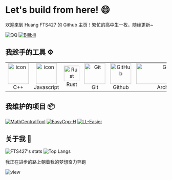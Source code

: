 # Let's build from here! 😄

欢迎来到 Huang FTS427 的 Github 主页！繁忙的高中生一枚，随缘更新~

![QQ](https://img.shields.io/badge/QQ-2783629533-81A1C1.svg?style=for-the-badge&logo=QQ&logoColor=white)
[![Bilibili](https://img.shields.io/badge/探索者FTS-81A1C1.svg?style=for-the-badge&logo=bilibili&logoColor=white)](https://space.bilibili.com/1978537245?spm_id_from=333.1007.0.0)

## 我趁手的工具 ⚙️

<table>
  <tr> 
    <td align="center" width="96">
        <img src="https://techstack-generator.vercel.app/cpp-icon.svg" alt="icon" width="65" height="65" />
      <br>C++
    </td>
    <td align="center" width="96">
        <img src="https://techstack-generator.vercel.app/js-icon.svg" alt="icon" width="65" height="65" />
      <br>Javascript
    </td>
    <td align="center"  width="96">
        <img src="https://skillicons.dev/icons?i=rust" width="48" height="48" alt="Rust" />
      <br>Rust
    </td>
    <td align="center" width="96">
        <img src="https://user-images.githubusercontent.com/25181517/192108372-f71d70ac-7ae6-4c0d-8395-51d8870c2ef0.png" width="65" height="65" alt="Git" />
      <br>Git
    </td>
    <td align="center" width="96">
        <img src="https://techstack-generator.vercel.app/github-icon.svg" width="65" height="65" alt="GitHub" />
      <br>Github
    </td>
    <td align="center">
        <img src="https://archlinux.org/static/logos/archlinux-logo-light-90dpi.d36c53534a2b.png" width="200" height="65" alt="GitHub" />
      <br>Archlinux
    </td>
 </tr>
</table>

## 我维护的项目 📦

[![MathCentralTool](https://github-readme-stats.vercel.app/api/pin/?username=QuantumLS-Studio&repo=MathCentralTool&hide_border=true&theme=nord)](https://github.com/FTS427/MathCentralTool)
[![EasyCpp-H](https://github-readme-stats.vercel.app/api/pin/?username=QuantumLS-Studio&repo=ECPPH&hide_border=true&theme=nord)](https://github.com/FTS427/ECPPH)
[![LL-Easier](https://github-readme-stats.vercel.app/api/pin/?username=ZH-Server&repo=ll_easier&hide_border=true&theme=nord)](https://github.com/ZH-Server/ll_easier)

## 关于我 👋

![FTS427's stats](https://github-readme-stats.vercel.app/api?username=FTS427&show_icons=true&count_private=true&hide_border=true&theme=nord&local=cn)
![Top Langs](https://github-readme-stats.vercel.app/api/top-langs/?username=FTS427&hide_border=true&layout=donut&theme=nord)

我正在进步的路上朝着我的梦想奋力奔跑

![view](https://komarev.com/ghpvc/?username=FTS427&label=PROFILE+VIEWS&style=for-the-badge&color=81a1c1)

